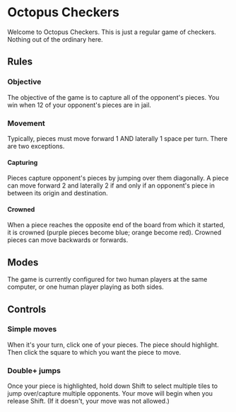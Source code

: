 # Octopus Checkers
Welcome to Octopus Checkers. This is just a regular game of checkers. Nothing out of the ordinary here.

## Rules
### Objective
The objective of the game is to capture all of the opponent's pieces. You win when 12 of your opponent's pieces are in jail.

### Movement
Typically, pieces must move forward 1 AND laterally 1 space per turn. There are two exceptions.

#### Capturing
Pieces capture opponent's pieces by jumping over them diagonally. A piece can move forward 2 and laterally 2 if and only if an opponent's piece in between its origin and destination.

#### Crowned
When a piece reaches the opposite end of the board from which it started, it is crowned (purple pieces become blue; orange become red). Crowned pieces can move backwards or forwards.

## Modes
The game is currently configured for two human players at the same computer, or one human player playing as both sides.

## Controls
### Simple moves
When it's your turn, click one of your pieces. The piece should highlight. Then click the square to which you want the piece to move.

### Double+ jumps
Once your piece is highlighted, hold down Shift to select multiple tiles to jump over/capture multiple opponents. Your move will begin when you release Shift. (If it doesn't, your move was not allowed.)